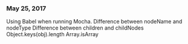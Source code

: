### May 25, 2017

Using Babel when running Mocha.
Difference between nodeName and nodeType
Difference between children and childNodes
Object.keys(obj).length
Array.isArray
